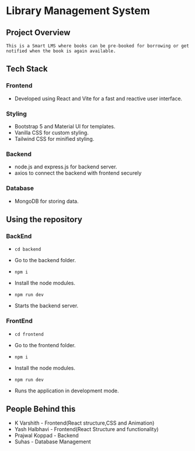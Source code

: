 # Library Management System #

## Project Overview ##
    This is a Smart LMS where books can be pre-booked for borrowing or get notified when the book is again available.

## Tech Stack
### Frontend
- Developed using React and Vite for a fast and reactive user interface.
### Styling
- Bootstrap 5 and Material UI for templates.
- Vanilla CSS for custom styling.
- Tailwind CSS for minified styling.
### Backend
- node.js and express.js for backend server.
- axios to connect the backend with frontend securely
### Database
- MongoDB for storing data.

## Using the repository
### BackEnd 
* `cd backend`
- Go to the backend folder.
* `npm i`
- Install the node modules.
* `npm run dev`
- Starts the backend server.

### FrontEnd 
* `cd frontend`
- Go to the frontend folder.
* `npm i`
- Install the node modules.
* `npm run dev`
- Runs the application in development mode.


## People Behind this
  * K Varshith - Frontend(React structure,CSS and Animation)
  * Yash Halbhavi - Frontend(React Structure and functionality)
  * Prajwal Koppad - Backend
  * Suhas - Database Management